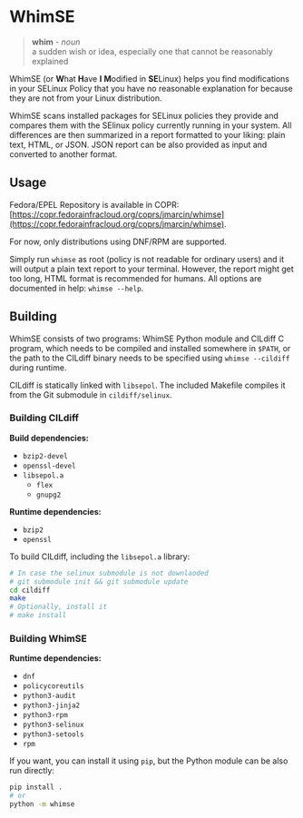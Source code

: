 # WhimSE

> **whim** - _noun_  
> a sudden wish or idea, especially one that cannot be reasonably explained

WhimSE (or **W**hat **H**ave **I** **M**odified in **SE**Linux) helps you find
modifications in your SELinux Policy that you have no reasonable explanation
for because they are not from your Linux distribution.

WhimSE scans installed packages for SELinux policies they provide and compares
them with the SElinux policy currently running in your system. All differences
are then summarized in a report formatted to your liking: plain text, HTML, or
JSON. JSON report can be also provided as input and converted to another
format.

## Usage

Fedora/EPEL Repository is available in COPR:
[https://copr.fedorainfracloud.org/coprs/jmarcin/whimse](https://copr.fedorainfracloud.org/coprs/jmarcin/whimse).

For now, only distributions using DNF/RPM are supported.

Simply run `whimse` as root (policy is not readable for ordinary users) and it
will output a plain text report to your terminal. However, the report might get
too long, HTML format is recommended for humans. All options are documented in
help: `whimse --help`.

## Building

WhimSE consists of two programs: WhimSE Python module and CILdiff C program,
which needs to be compiled and installed somewhere in `$PATH`, or the path to
the CILdiff binary needs to be specified using `whimse --cildiff` during
runtime.

CILdiff is statically linked with `libsepol`. The included Makefile compiles it
from the Git submodule in `cildiff/selinux`.

### Building CILdiff

**Build dependencies:**

- `bzip2-devel`
- `openssl-devel`
- `libsepol.a`
  - `flex`
  - `gnupg2`

**Runtime dependencies:**

- `bzip2`
- `openssl`

To build CILdiff, including the `libsepol.a` library:

```sh
# In case the selinux submodule is not downlaoded
# git submodule init && git submodule update
cd cildiff
make
# Optionally, install it
# make install
```

### Building WhimSE

**Runtime dependencies:**

- `dnf`
- `policycoreutils`
- `python3-audit`
- `python3-jinja2`
- `python3-rpm`
- `python3-selinux`
- `python3-setools`
- `rpm`

If you want, you can install it using `pip`, but the Python module can be also run directly:

```sh
pip install .
# or
python -m whimse
```

